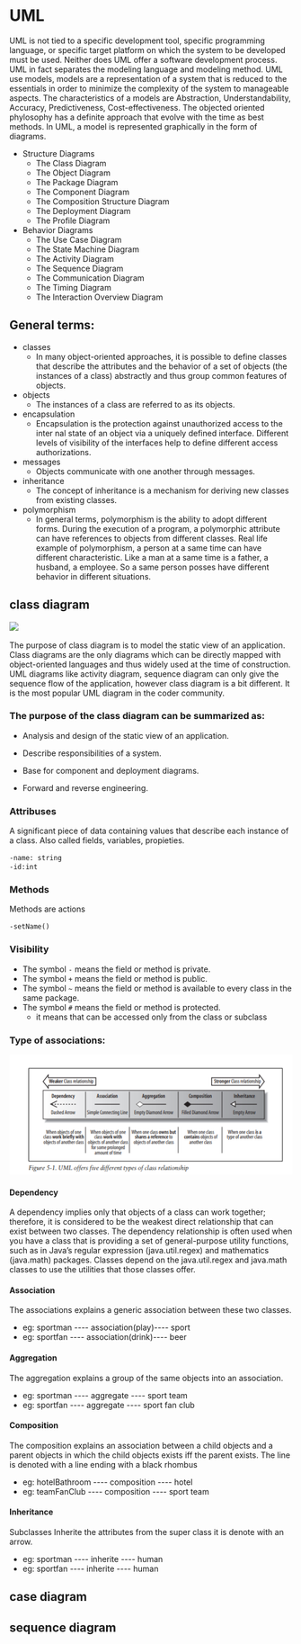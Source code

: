 # UML
UML is not tied to a specific development tool, specific programming
language, or specific target platform on which the system to be developed must be used. Neither does UML offer a software development process. UML in fact separates the modeling language and modeling method. UML use models, models are a representation of a system that is reduced to the essentials in order to minimize the complexity of the system to manageable aspects.
The characteristics of a models are Abstraction, Understandability, Accuracy, Predictiveness, Cost-effectiveness.
The objected oriented phylosophy has a definite approach that evolve with the time as best methods. In UML, a model is represented graphically in the form of diagrams. 
 - Structure Diagrams
   - The Class Diagram
   - The Object Diagram
   - The Package Diagram
   - The Component Diagram
   - The Composition Structure Diagram
   - The Deployment Diagram
   - The Profile Diagram
 - Behavior Diagrams
   - The Use Case Diagram
   - The State Machine Diagram
   - The Activity Diagram
   - The Sequence Diagram
   - The Communication Diagram
   - The Timing Diagram
   - The Interaction Overview Diagram
   
## General terms:
- classes
   - In many object-oriented approaches, it is possible to define classes that
describe the attributes and the behavior of a set of objects (the instances
of a class) abstractly and thus group common features of objects.
- objects
   - The instances of a class are referred to as its objects.
- encapsulation
   - Encapsulation is the protection against unauthorized access to the inter
nal state of an object via a uniquely defined interface. Different levels
of visibility of the interfaces help to define different access authorizations.
- messages
   - Objects communicate with one another through messages. 
- inheritance
   - The concept of inheritance is a mechanism for deriving new classes 
from existing classes.
- polymorphism
   - In general terms, polymorphism is the ability to adopt different forms.
During the execution of a program, a polymorphic attribute can have
references to objects from different classes. Real life example of polymorphism, a person at a same time can have different characteristic. Like a man at a same time is a father, a husband, a employee. So a same person posses have different behavior in different situations. 

## class diagram
![](https://www.tutorialspoint.com/uml/images/uml_class_diagram.jpg)

The purpose of class diagram is to model the static view of an application. Class diagrams are the only diagrams which can be directly mapped with object-oriented languages and thus widely used at the time of construction.</br>
UML diagrams like activity diagram, sequence diagram can only give the sequence flow of the application, however class diagram is a bit different. It is the most popular UML diagram in the coder community.

### The purpose of the class diagram can be summarized as:

- Analysis and design of the static view of an application.

- Describe responsibilities of a system.

- Base for component and deployment diagrams.

- Forward and reverse engineering.

### Attribuses
A significant piece of data containing values that describe each instance of a class. Also called fields, variables, propieties. 
```
-name: string
-id:int
```

### Methods
Methods are actions
```
-setName()
```

### Visibility
- The symbol ```-``` means the field or method is private.
- The symbol ```+``` means the field or method is public.
- The symbol ```~``` means the field or method is available to every class in the same package.
- The symbol ```#``` means the field or method is protected.
   - it means that can be accessed only from the class or subclass

### Type of associations:
![](https://raw.githubusercontent.com/H3xFiles/UML/master/Screenshot%20from%202019-03-17%2015-15-33.png)

#### Dependency 
A dependency implies only that objects of a class can work together; therefore, it is
considered to be the weakest direct relationship that can exist between two classes.
The dependency relationship is often used when you have a class that
is providing a set of general-purpose utility functions, such as in Java’s
regular expression (java.util.regex) and mathematics (java.math)
packages. Classes depend on the java.util.regex and java.math
classes to use the utilities that those classes offer.

#### Association
The associations explains a generic association between these two classes.
- eg: sportman ---- association(play)---- sport
- eg: sportfan ---- association(drink)---- beer

#### Aggregation
The aggregation explains a group of the same objects into an association. 
- eg: sportman ---- aggregate ---- sport team 
- eg: sportfan ---- aggregate ---- sport fan club 

#### Composition
The composition explains an association between a child objects and a parent objects in which the child objects exists
iff the parent exists. The line is denoted with a line ending with a black rhombus
- eg: hotelBathroom ---- composition ---- hotel 
- eg: teamFanClub ---- composition ---- sport team 

#### Inheritance
Subclasses Inherite the attributes from the super class it is denote with an arrow.
- eg: sportman ---- inherite ---- human
- eg: sportfan ---- inherite ---- human





## case diagram

## sequence diagram
